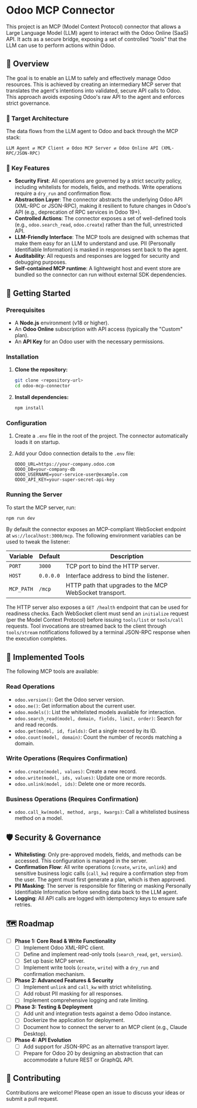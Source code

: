 # Odoo MCP Connector

This project is an MCP (Model Context Protocol) connector that allows a Large Language Model (LLM) agent to interact with the Odoo Online (SaaS) API. It acts as a secure bridge, exposing a set of controlled "tools" that the LLM can use to perform actions within Odoo.

## 📝 Overview

The goal is to enable an LLM to safely and effectively manage Odoo resources. This is achieved by creating an intermediary MCP server that translates the agent's intentions into validated, secure API calls to Odoo. This approach avoids exposing Odoo's raw API to the agent and enforces strict governance.

### 🎯 Target Architecture

The data flows from the LLM agent to Odoo and back through the MCP stack:

`LLM Agent ⇄ MCP Client ⇄ Odoo MCP Server ⇄ Odoo Online API (XML-RPC/JSON-RPC)`

### 🔑 Key Features

- **Security First**: All operations are governed by a strict security policy, including whitelists for models, fields, and methods. Write operations require a `dry_run` and confirmation flow.
- **Abstraction Layer**: The connector abstracts the underlying Odoo API (XML-RPC or JSON-RPC), making it resilient to future changes in Odoo's API (e.g., deprecation of RPC services in Odoo 19+).
- **Controlled Actions**: The connector exposes a set of well-defined tools (e.g., `odoo.search_read`, `odoo.create`) rather than the full, unrestricted API.
- **LLM-Friendly Interface**: The MCP tools are designed with schemas that make them easy for an LLM to understand and use. PII (Personally Identifiable Information) is masked in responses sent back to the agent.
- **Auditability**: All requests and responses are logged for security and debugging purposes.
- **Self-contained MCP runtime**: A lightweight host and event store are bundled so the connector can run without external SDK dependencies.

## 🚀 Getting Started

### Prerequisites

- A **Node.js** environment (v18 or higher).
- An **Odoo Online** subscription with API access (typically the "Custom" plan).
- An **API Key** for an Odoo user with the necessary permissions.

### Installation

1.  **Clone the repository:**
    ```bash
    git clone <repository-url>
    cd odoo-mcp-connector
    ```
2.  **Install dependencies:**
    ```bash
    npm install
    ```

### Configuration

1.  Create a `.env` file in the root of the project. The connector automatically loads it on startup.
2.  Add your Odoo connection details to the `.env` file:

    ```env
    ODOO_URL=https://your-company.odoo.com
    ODOO_DB=your-company-db
    ODOO_USERNAME=your-service-user@example.com
    ODOO_API_KEY=your-super-secret-api-key
    ```

### Running the Server

To start the MCP server, run:

```bash
npm run dev
```

By default the connector exposes an MCP-compliant WebSocket endpoint at `ws://localhost:3000/mcp`. The following environment
variables can be used to tweak the listener:

| Variable   | Default     | Description |
|------------|-------------|-------------|
| `PORT`     | `3000`      | TCP port to bind the HTTP server. |
| `HOST`     | `0.0.0.0`   | Interface address to bind the listener. |
| `MCP_PATH` | `/mcp`      | HTTP path that upgrades to the MCP WebSocket transport. |

The HTTP server also exposes a `GET /health` endpoint that can be used for readiness checks. Each WebSocket client must send an
`initialize` request (per the Model Context Protocol) before issuing `tools/list` or `tools/call` requests. Tool invocations
are streamed back to the client through `tools/stream` notifications followed by a terminal JSON-RPC response when the
execution completes.

## 🧰 Implemented Tools

The following MCP tools are available:

### Read Operations

- `odoo.version()`: Get the Odoo server version.
- `odoo.me()`: Get information about the current user.
- `odoo.models()`: List the whitelisted models available for interaction.
- `odoo.search_read(model, domain, fields, limit, order)`: Search for and read records.
- `odoo.get(model, id, fields)`: Get a single record by its ID.
- `odoo.count(model, domain)`: Count the number of records matching a domain.

### Write Operations (Requires Confirmation)

- `odoo.create(model, values)`: Create a new record.
- `odoo.write(model, ids, values)`: Update one or more records.
- `odoo.unlink(model, ids)`: Delete one or more records.

### Business Operations (Requires Confirmation)

- `odoo.call_kw(model, method, args, kwargs)`: Call a whitelisted business method on a model.

## 🛡️ Security & Governance

- **Whitelisting**: Only pre-approved models, fields, and methods can be accessed. This configuration is managed in the server.
- **Confirmation Flow**: All write operations (`create`, `write`, `unlink`) and sensitive business logic calls (`call_kw`) require a confirmation step from the user. The agent must first generate a plan, which is then approved.
- **PII Masking**: The server is responsible for filtering or masking Personally Identifiable Information before sending data back to the LLM agent.
- **Logging**: All API calls are logged with idempotency keys to ensure safe retries.

## 🗺️ Roadmap

- [ ] **Phase 1: Core Read & Write Functionality**
    - [ ] Implement Odoo XML-RPC client.
    - [ ] Define and implement read-only tools (`search_read`, `get`, `version`).
    - [ ] Set up basic MCP server.
    - [ ] Implement write tools (`create`, `write`) with a `dry_run` and confirmation mechanism.
- [ ] **Phase 2: Advanced Features & Security**
    - [ ] Implement `unlink` and `call_kw` with strict whitelisting.
    - [ ] Add robust PII masking for all responses.
    - [ ] Implement comprehensive logging and rate limiting.
- [ ] **Phase 3: Testing & Deployment**
    - [ ] Add unit and integration tests against a demo Odoo instance.
    - [ ] Dockerize the application for deployment.
    - [ ] Document how to connect the server to an MCP client (e.g., Claude Desktop).
- [ ] **Phase 4: API Evolution**
    - [ ] Add support for JSON-RPC as an alternative transport layer.
    - [ ] Prepare for Odoo 20 by designing an abstraction that can accommodate a future REST or GraphQL API.

## 🤝 Contributing

Contributions are welcome! Please open an issue to discuss your ideas or submit a pull request.
